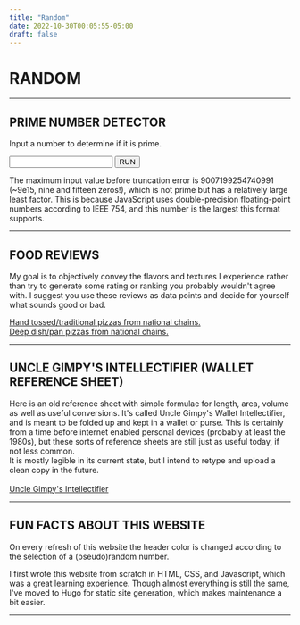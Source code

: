 ```yaml
---
title: "Random"
date: 2022-10-30T00:05:55-05:00
draft: false
---
```


# RANDOM

---

## PRIME NUMBER DETECTOR

Input a number to determine if it is prime.<br>

<form id="primeform" onsubmit="determineIfPrime(); return false">
  <input type="text" id="primeinput">
  <input type="submit" class="button" id="primebutton" value="RUN">
</form>
<p class="themecolor" id="primeresponse"></p>

The maximum input value before truncation error is 9007199254740991 (~9e15, nine and fifteen zeros!),
which is not prime but has a relatively large least factor.
This is because JavaScript uses double-precision floating-point numbers according to IEEE 754,
and this number is the largest this format supports.

---

## FOOD REVIEWS

My goal is to objectively convey the flavors and textures I experience rather than try to generate some rating or ranking you probably wouldn't agree with.
I suggest you use these reviews as data points and decide for yourself what sounds good or bad.

<a href="/topics/random/traditional_chain" class="mainlink"> Hand tossed/traditional pizzas from national chains.</a>
<br>
<a href="/topics/random/deep_dish_chain" class="mainlink"> Deep dish/pan pizzas from national chains.</a>

---

## UNCLE GIMPY'S INTELLECTIFIER (WALLET REFERENCE SHEET)

Here is an old reference sheet with simple formulae for length, area, volume as well as useful conversions.
It's called Uncle Gimpy's Wallet Intellectifier, and is meant to be folded up and kept in a wallet or purse.
This is certainly from a time before internet enabled personal devices (probably at least the 1980s), but these sorts of reference sheets are still just as useful today, if not less common. <br>
It is mostly legible in its current state, but I intend to retype and upload a clean copy in the future. <br> <br>
<a href="/media/topics/random/UncleGimpysWalletIntellectifier.pdf" class="mainlink" target="_blank"> Uncle Gimpy's Intellectifier</a>

---

## FUN FACTS ABOUT THIS WEBSITE

On every refresh of this website the header color is changed according to the selection of a (pseudo)random number.

I first wrote this website from scratch in HTML, CSS, and Javascript, which was a great learning experience.
Though almost everything is still the same, I've moved to Hugo for static site generation, which makes maintenance a bit easier.

---


